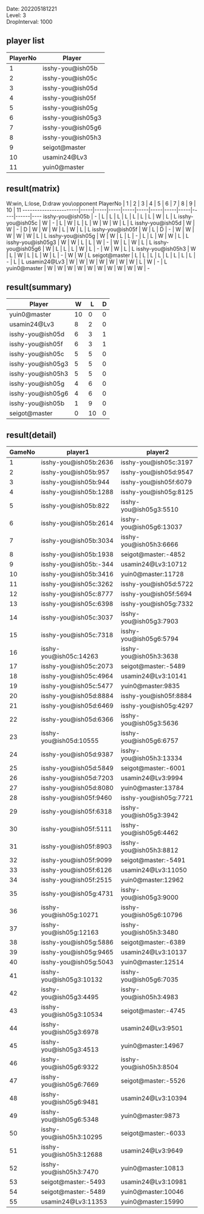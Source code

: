 Date: 202205181221  
Level: 3  
DropInterval: 1000  
## player list
PlayerNo  |  Player
----------|-------------------
1         |  isshy-you@ish05b
2         |  isshy-you@ish05c
3         |  isshy-you@ish05d
4         |  isshy-you@ish05f
5         |  isshy-you@ish05g
6         |  isshy-you@ish05g3
7         |  isshy-you@ish05g6
8         |  isshy-you@ish05h3
9         |  seigot@master
10        |  usamin24@Lv3
11        |  yuin0@master
## result(matrix)
W:win, L:lose, D:draw
you\opponent PlayerNo  |  1  |  2  |  3  |  4  |  5  |  6  |  7  |  8  |  9  |  10  |  11
-----------------------|-----|-----|-----|-----|-----|-----|-----|-----|-----|------|----
isshy-you@ish05b       |  -  |  L  |  L  |  L  |  L  |  L  |  L  |  L  |  W  |  L   |  L
isshy-you@ish05c       |  W  |  -  |  L  |  W  |  L  |  L  |  W  |  W  |  W  |  L   |  L
isshy-you@ish05d       |  W  |  W  |  -  |  D  |  W  |  W  |  W  |  L  |  W  |  L   |  L
isshy-you@ish05f       |  W  |  L  |  D  |  -  |  W  |  W  |  W  |  W  |  W  |  L   |  L
isshy-you@ish05g       |  W  |  W  |  L  |  L  |  -  |  L  |  L  |  W  |  W  |  L   |  L
isshy-you@ish05g3      |  W  |  W  |  L  |  L  |  W  |  -  |  W  |  L  |  W  |  L   |  L
isshy-you@ish05g6      |  W  |  L  |  L  |  L  |  W  |  L  |  -  |  W  |  W  |  L   |  L
isshy-you@ish05h3      |  W  |  L  |  W  |  L  |  L  |  W  |  L  |  -  |  W  |  W   |  L
seigot@master          |  L  |  L  |  L  |  L  |  L  |  L  |  L  |  L  |  -  |  L   |  L
usamin24@Lv3           |  W  |  W  |  W  |  W  |  W  |  W  |  W  |  L  |  W  |  -   |  L
yuin0@master           |  W  |  W  |  W  |  W  |  W  |  W  |  W  |  W  |  W  |  W   |  -
## result(summary)
Player             |  W   |  L   |  D
-------------------|------|------|---
yuin0@master       |  10  |  0   |  0
usamin24@Lv3       |  8   |  2   |  0
isshy-you@ish05d   |  6   |  3   |  1
isshy-you@ish05f   |  6   |  3   |  1
isshy-you@ish05c   |  5   |  5   |  0
isshy-you@ish05g3  |  5   |  5   |  0
isshy-you@ish05h3  |  5   |  5   |  0
isshy-you@ish05g   |  4   |  6   |  0
isshy-you@ish05g6  |  4   |  6   |  0
isshy-you@ish05b   |  1   |  9   |  0
seigot@master      |  0   |  10  |  0
## result(detail)
GameNo  |  player1                  |  player2
--------|---------------------------|-------------------------
1       |  isshy-you@ish05b:2636    |  isshy-you@ish05c:3197
2       |  isshy-you@ish05b:957     |  isshy-you@ish05d:9547
3       |  isshy-you@ish05b:944     |  isshy-you@ish05f:6079
4       |  isshy-you@ish05b:1288    |  isshy-you@ish05g:8125
5       |  isshy-you@ish05b:822     |  isshy-you@ish05g3:5510
6       |  isshy-you@ish05b:2614    |  isshy-you@ish05g6:13037
7       |  isshy-you@ish05b:3034    |  isshy-you@ish05h3:6666
8       |  isshy-you@ish05b:1938    |  seigot@master:-4852
9       |  isshy-you@ish05b:-344    |  usamin24@Lv3:10712
10      |  isshy-you@ish05b:3416    |  yuin0@master:11728
11      |  isshy-you@ish05c:3262    |  isshy-you@ish05d:5722
12      |  isshy-you@ish05c:8777    |  isshy-you@ish05f:5694
13      |  isshy-you@ish05c:6398    |  isshy-you@ish05g:7332
14      |  isshy-you@ish05c:3037    |  isshy-you@ish05g3:7903
15      |  isshy-you@ish05c:7318    |  isshy-you@ish05g6:5794
16      |  isshy-you@ish05c:14263   |  isshy-you@ish05h3:3638
17      |  isshy-you@ish05c:2073    |  seigot@master:-5489
18      |  isshy-you@ish05c:4964    |  usamin24@Lv3:10141
19      |  isshy-you@ish05c:5477    |  yuin0@master:9835
20      |  isshy-you@ish05d:8884    |  isshy-you@ish05f:8884
21      |  isshy-you@ish05d:6469    |  isshy-you@ish05g:4297
22      |  isshy-you@ish05d:6366    |  isshy-you@ish05g3:5636
23      |  isshy-you@ish05d:10555   |  isshy-you@ish05g6:6757
24      |  isshy-you@ish05d:9387    |  isshy-you@ish05h3:13334
25      |  isshy-you@ish05d:5849    |  seigot@master:-6001
26      |  isshy-you@ish05d:7203    |  usamin24@Lv3:9994
27      |  isshy-you@ish05d:8080    |  yuin0@master:13784
28      |  isshy-you@ish05f:9460    |  isshy-you@ish05g:7721
29      |  isshy-you@ish05f:6318    |  isshy-you@ish05g3:3942
30      |  isshy-you@ish05f:5111    |  isshy-you@ish05g6:4462
31      |  isshy-you@ish05f:8903    |  isshy-you@ish05h3:8812
32      |  isshy-you@ish05f:9099    |  seigot@master:-5491
33      |  isshy-you@ish05f:6126    |  usamin24@Lv3:11050
34      |  isshy-you@ish05f:2515    |  yuin0@master:12962
35      |  isshy-you@ish05g:4731    |  isshy-you@ish05g3:9000
36      |  isshy-you@ish05g:10271   |  isshy-you@ish05g6:10796
37      |  isshy-you@ish05g:12163   |  isshy-you@ish05h3:3480
38      |  isshy-you@ish05g:5886    |  seigot@master:-6389
39      |  isshy-you@ish05g:9465    |  usamin24@Lv3:10137
40      |  isshy-you@ish05g:5043    |  yuin0@master:12514
41      |  isshy-you@ish05g3:10132  |  isshy-you@ish05g6:7035
42      |  isshy-you@ish05g3:4495   |  isshy-you@ish05h3:4983
43      |  isshy-you@ish05g3:10534  |  seigot@master:-4745
44      |  isshy-you@ish05g3:6978   |  usamin24@Lv3:9501
45      |  isshy-you@ish05g3:4513   |  yuin0@master:14967
46      |  isshy-you@ish05g6:9322   |  isshy-you@ish05h3:8504
47      |  isshy-you@ish05g6:7669   |  seigot@master:-5526
48      |  isshy-you@ish05g6:9481   |  usamin24@Lv3:10394
49      |  isshy-you@ish05g6:5348   |  yuin0@master:9873
50      |  isshy-you@ish05h3:10295  |  seigot@master:-6033
51      |  isshy-you@ish05h3:12688  |  usamin24@Lv3:9649
52      |  isshy-you@ish05h3:7470   |  yuin0@master:10813
53      |  seigot@master:-5493      |  usamin24@Lv3:10981
54      |  seigot@master:-5489      |  yuin0@master:10046
55      |  usamin24@Lv3:11353       |  yuin0@master:15990
